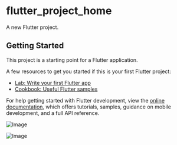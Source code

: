 # flutter_project_home

A new Flutter project.

## Getting Started

This project is a starting point for a Flutter application.

A few resources to get you started if this is your first Flutter project:

- [Lab: Write your first Flutter app](https://docs.flutter.dev/get-started/codelab)
- [Cookbook: Useful Flutter samples](https://docs.flutter.dev/cookbook)

For help getting started with Flutter development, view the
[online documentation](https://docs.flutter.dev/), which offers tutorials,
samples, guidance on mobile development, and a full API reference.

![Image](https://github.com/user-attachments/assets/1b874739-dac3-4801-84eb-47b8ec49decc)

![Image](https://github.com/user-attachments/assets/d218722f-507d-4d5f-8060-469fc82ee7bd)
